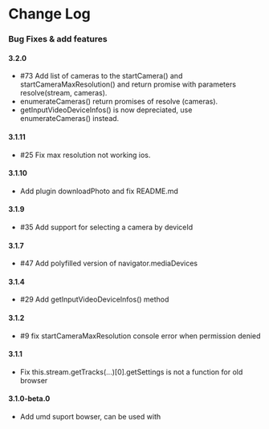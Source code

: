 # Change Log

### Bug Fixes & add features

#### 3.2.0
- \#73 Add list of cameras to the startCamera() and startCameraMaxResolution() and return promise with parameters resolve(stream, cameras).
- enumerateCameras() return promises of resolve (cameras).
- getInputVideoDeviceInfos() is now depreciated, use enumerateCameras() instead.

#### 3.1.11
- \#25 Fix max resolution not working ios.

#### 3.1.10
- Add plugin downloadPhoto and fix README.md

#### 3.1.9
- \#35 Add support for selecting a camera by deviceId

#### 3.1.7
- \#47 Add polyfilled version of navigator.mediaDevices

#### 3.1.4
- \#29 Add getInputVideoDeviceInfos() method

#### 3.1.2
- \#9 fix startCameraMaxResolution console error when permission denied

#### 3.1.1
- Fix this.stream.getTracks(...)[0].getSettings is not a function for old browser

#### 3.1.0-beta.0
- Add umd suport bowser, can be used with <script> tag (npm run buildBrowser)

#### 3.0.2-beta.0
- Fix Invalid constraint on safari when default value is used.
